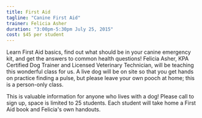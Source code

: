 ```yaml
---
title: First Aid
tagline: "Canine First Aid"
trainer: Felicia Asher 
duration: "3:00pm-5:30pm July 25, 2015"
cost: $45 per student
---
```


Learn First Aid basics, find out what should be in your canine emergency kit, and get the answers to common health questions! Felicia Asher, KPA Certified Dog Trainer and Licensed Veterinary Technician, will be teaching this 
wonderful class for us. A live dog will be on site so that you get hands on practice finding a pulse, but please 
leave your own pooch at home; this is a person-only class. 

This is valuable information for anyone who lives with a dog! Please call to sign up, space is limited to 25 
students. Each student will take home a First Aid book and Felicia's own handouts. 
